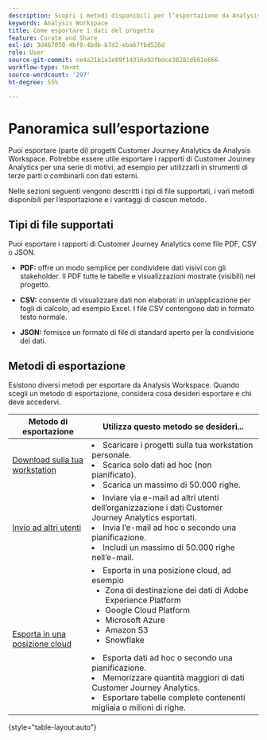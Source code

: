 ```yaml
---
description: Scopri i metodi disponibili per l’esportazione da Analysis Workspace.
keywords: Analysis Workspace
title: Come esportare i dati del progetto
feature: Curate and Share
exl-id: 3d467050-4bf0-4bdb-b7d2-eba67fbd526d
role: User
source-git-commit: ce4a21b1a1e89f14316a92fbdce38281db61e666
workflow-type: tm+mt
source-wordcount: '297'
ht-degree: 55%

---
```


# Panoramica sull’esportazione

Puoi esportare (parte di) progetti Customer Journey Analytics da Analysis Workspace. Potrebbe essere utile esportare i rapporti di Customer Journey Analytics per una serie di motivi, ad esempio per utilizzarli in strumenti di terze parti o combinarli con dati esterni.

Nelle sezioni seguenti vengono descritti i tipi di file supportati, i vari metodi disponibili per l’esportazione e i vantaggi di ciascun metodo.

## Tipi di file supportati

Puoi esportare i rapporti di Customer Journey Analytics come file PDF, CSV o JSON.

* **PDF:** offre un modo semplice per condividere dati visivi con gli stakeholder. Il PDF tutte le tabelle e visualizzazioni mostrate (visibili) nel progetto.

* **CSV:** consente di visualizzare dati non elaborati in un’applicazione per fogli di calcolo, ad esempio Excel. I file CSV contengono dati in formato testo normale.

* **JSON:** fornisce un formato di file di standard aperto per la condivisione dei dati.

## Metodi di esportazione

Esistono diversi metodi per esportare da Analysis Workspace. Quando scegli un metodo di esportazione, considera cosa desideri esportare e chi deve accedervi.

| Metodo di esportazione | Utilizza questo metodo se desideri... |
|---------|----------|
| [Download sulla tua workstation](/help/analysis-workspace/export/download-send.md) | <li>Scaricare i progetti sulla tua workstation personale.</li><li>Scarica solo dati ad hoc (non pianificato).</li> <li>Scarica un massimo di 50.000 righe.</li> <!--true? Are there 2 different options to download to your workstation?--> <!-- is this emailing it? --> |
| [Invio ad altri utenti](/help/analysis-workspace/export/t-schedule-report.md) | <li>Inviare via e-mail ad altri utenti dell’organizzazione i dati Customer Journey Analytics esportati.</li><li>Invia l’e-mail ad hoc o secondo una pianificazione.</li> <li>Includi un massimo di 50.000 righe nell’e-mail.</li> <!--true?--> |
| [Esporta in una posizione cloud](/help/analysis-workspace/export/export-cloud.md) | <li>Esporta in una posizione cloud, ad esempio <ul><li>Zona di destinazione dei dati di Adobe Experience Platform</li><li>Google Cloud Platform</li><li>Microsoft Azure</li><li>Amazon S3</li><li>Snowflake</li></ul></li><li>Esporta dati ad hoc o secondo una pianificazione.</li><li>Memorizzare quantità maggiori di dati Customer Journey Analytics.</li><li>Esportare tabelle complete contenenti migliaia o milioni di righe.<!-- What other things? Wiki talks about things that aren't even possible in Data Warehouse. What are they? --> </li> |

{style="table-layout:auto"}
